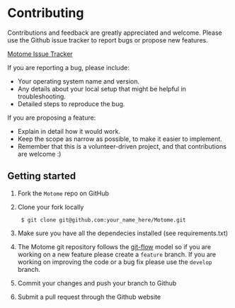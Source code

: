 Contributing
=============

Contributions and feedback are greatly appreciated and welcome.  Please use the Github issue tracker to report bugs or propose new features.

[Motome Issue Tracker](https://github.com/akehrer/Motome/issues)

If you are reporting a bug, please include:

- Your operating system name and version.
- Any details about your local setup that might be helpful in troubleshooting.
- Detailed steps to reproduce the bug.

If you are proposing a feature:

- Explain in detail how it would work.
- Keep the scope as narrow as possible, to make it easier to implement.
- Remember that this is a volunteer-driven project, and that contributions are welcome :)

## Getting started

1. Fork the `Motome` repo on GitHub
2. Clone your fork locally

        $ git clone git@github.com:your_name_here/Motome.git

3. Make sure you have all the dependecies installed (see requirements.txt)
4. The Motome git repository follows the [git-flow](https://github.com/nvie/gitflow) model so if you are working on a new feature please create a `feature` branch.  If you are working on improving the code or a bug fix please use the `develop` branch.
5. Commit your changes and push your branch to Github
6. Submit a pull request through the Github website

